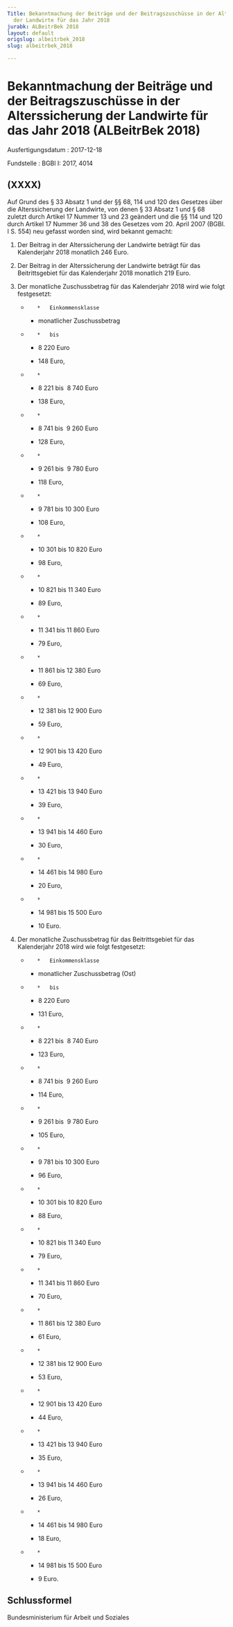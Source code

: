```yaml
---
Title: Bekanntmachung der Beiträge und der Beitragszuschüsse in der Alterssicherung
  der Landwirte für das Jahr 2018
jurabk: ALBeitrBek 2018
layout: default
origslug: albeitrbek_2018
slug: albeitrbek_2018

---
```


# Bekanntmachung der Beiträge und der Beitragszuschüsse in der Alterssicherung der Landwirte für das Jahr 2018 (ALBeitrBek 2018)

Ausfertigungsdatum
:   2017-12-18

Fundstelle
:   BGBl I: 2017, 4014


## (XXXX)

Auf Grund des § 33 Absatz 1 und der §§ 68, 114 und 120 des Gesetzes
über die Alterssicherung der Landwirte, von denen § 33 Absatz 1 und §
68 zuletzt durch Artikel 17 Nummer 13 und 23 geändert und die §§ 114
und 120 durch Artikel 17 Nummer 36 und 38 des Gesetzes vom 20. April
2007 (BGBl. I S. 554) neu gefasst worden sind, wird bekannt gemacht:

1.  Der Beitrag in der Alterssicherung der Landwirte beträgt für das
    Kalenderjahr 2018 monatlich 246 Euro.


2.  Der Beitrag in der Alterssicherung der Landwirte beträgt für das
    Beitrittsgebiet für das Kalenderjahr 2018 monatlich 219 Euro.


3.  Der monatliche Zuschussbetrag für das Kalenderjahr 2018 wird wie folgt
    festgesetzt:

    *        *   Einkommensklasse

        *   monatlicher
            Zuschussbetrag


    *        *   bis

        *   8 220 Euro

        *   148 Euro,


    *        *
        *   8 221 bis  8 740 Euro

        *   138 Euro,


    *        *
        *   8 741 bis  9 260 Euro

        *   128 Euro,


    *        *
        *   9 261 bis  9 780 Euro

        *   118 Euro,


    *        *
        *   9 781 bis 10 300 Euro

        *   108 Euro,


    *        *
        *   10 301 bis 10 820 Euro

        *   98 Euro,


    *        *
        *   10 821 bis 11 340 Euro

        *   89 Euro,


    *        *
        *   11 341 bis 11 860 Euro

        *   79 Euro,


    *        *
        *   11 861 bis 12 380 Euro

        *   69 Euro,


    *        *
        *   12 381 bis 12 900 Euro

        *   59 Euro,


    *        *
        *   12 901 bis 13 420 Euro

        *   49 Euro,


    *        *
        *   13 421 bis 13 940 Euro

        *   39 Euro,


    *        *
        *   13 941 bis 14 460 Euro

        *   30 Euro,


    *        *
        *   14 461 bis 14 980 Euro

        *   20 Euro,


    *        *
        *   14 981 bis 15 500 Euro

        *   10 Euro.





4.  Der monatliche Zuschussbetrag für das Beitrittsgebiet für das
    Kalenderjahr 2018 wird wie folgt festgesetzt:

    *        *   Einkommensklasse

        *   monatlicher
            Zuschussbetrag
            (Ost)


    *        *   bis

        *   8 220 Euro

        *   131 Euro,


    *        *
        *   8 221 bis  8 740 Euro

        *   123 Euro,


    *        *
        *   8 741 bis  9 260 Euro

        *   114 Euro,


    *        *
        *   9 261 bis  9 780 Euro

        *   105 Euro,


    *        *
        *   9 781 bis 10 300 Euro

        *   96 Euro,


    *        *
        *   10 301 bis 10 820 Euro

        *   88 Euro,


    *        *
        *   10 821 bis 11 340 Euro

        *   79 Euro,


    *        *
        *   11 341 bis 11 860 Euro

        *   70 Euro,


    *        *
        *   11 861 bis 12 380 Euro

        *   61 Euro,


    *        *
        *   12 381 bis 12 900 Euro

        *   53 Euro,


    *        *
        *   12 901 bis 13 420 Euro

        *   44 Euro,


    *        *
        *   13 421 bis 13 940 Euro

        *   35 Euro,


    *        *
        *   13 941 bis 14 460 Euro

        *   26 Euro,


    *        *
        *   14 461 bis 14 980 Euro

        *   18 Euro,


    *        *
        *   14 981 bis 15 500 Euro

        *   9 Euro.








## Schlussformel

Bundesministerium für Arbeit und Soziales

